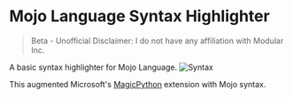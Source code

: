 # Mojo Language Syntax Highlighter
> Beta -  Unofficial
> Disclaimer: I do not have any affiliation with Modular Inc.

A basic syntax highlighter for Mojo Language.
![Syntax](https://github.com/crisadamo/mojo-lang-syntax/raw/HEAD/images/screen.gif)

This augmented Microsoft's [MagicPython](https://github.com/microsoft/vscode/blob/main/extensions/python/syntaxes/MagicPython.tmLanguage.json) extension with Mojo syntax.